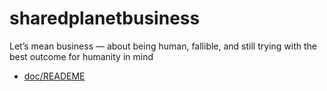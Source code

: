 # sharedplanetbusiness
Let’s mean business — about being human, fallible, and still trying with the best outcome for humanity in mind

* [doc/READEME](doc/README.md)